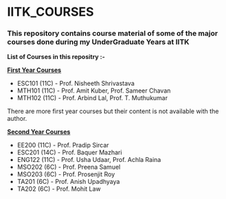 # IITK_COURSES

### This repository contains course material of some of the major courses done during my UnderGraduate Years at IITK

**List of Courses in this repositry :-**

**<ins>First Year Courses</ins>**

- ESC101 (11C) - Prof. Nisheeth Shrivastava
- MTH101 (11C) - Prof. Amit Kuber, Prof. Sameer Chavan
- MTH102 (11C) - Prof. Arbind Lal, Prof. T. Muthukumar

There are more first year courses but their content is not available with the author.

**<ins>Second Year Courses</ins>**

- EE200 (11C) - Prof. Pradip Sircar
- ESC201 (14C) - Prof. Baquer Mazhari
- ENG122 (11C) - Prof. Usha Udaar, Prof. Achla Raina
- MSO202 (6C) - Prof. Preena Samuel
- MSO203 (6C) - Prof. Prosenjit Roy
- TA201 (6C) - Prof. Anish Upadhyaya
- TA202 (6C) - Prof. Mohit Law